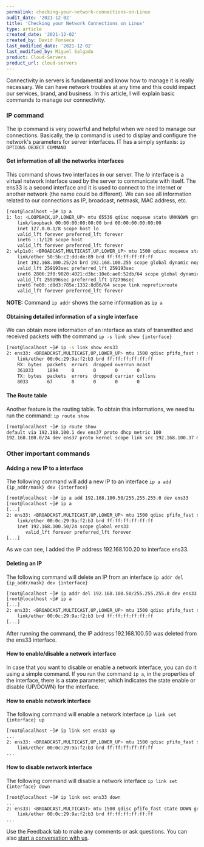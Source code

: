 ```yaml
---
permalink: checking-your-network-connections-on-Linux
audit_date: '2021-12-02'
title: 'Checking your Network Connections on Linux'
type: article
created_date: '2021-12-02'
created_by: David Fonseca
last_modified_date: '2021-12-02'
last_modified_by: Miguel Salgado
product: Cloud-Servers
product_url: cloud-servers
---
```


Connectivity in servers is fundamental and know how to manage it is really necessary. We can have network troubles at any time and this could impact our services, brand, and business. In this article, I will explain basic commands to manage our connectivity.

### IP command
The ip command is very powerful and helpful when we need to manage our connections. Basically, the ip command is used to display and configure the network's parameters for server interfaces. IT has a simply syntaxis:
    `ip OPTIONS OBJECT COMMAND`

#### Get information of all the networks interfaces
This command shows two interfaces in our server. The *lo* interface is a virtual network interface used by the server to communicate with itself. The ens33 is a second interface and it is used to connect to the internet or another network (the name could be different). We can see all information related to our connections as IP, broadcast, netmask, MAC address, etc.

```sh
[root@localhost ~]# ip a
1: lo: <LOOPBACK,UP,LOWER_UP> mtu 65536 qdisc noqueue state UNKNOWN group default qlen 1000
    link/loopback 00:00:00:00:00:00 brd 00:00:00:00:00:00
    inet 127.0.0.1/8 scope host lo
    valid_lft forever preferred_lft forever
    inet6 ::1/128 scope host
    valid_lft forever preferred_lft forever
2: wlp1s0: <BROADCAST,MULTICAST,UP,LOWER_UP> mtu 1500 qdisc noqueue state UP group default qlen 1000
    link/ether 50:5b:c2:dd:de:89 brd ff:ff:ff:ff:ff:ff
    inet 192.168.100.25/24 brd 192.168.100.255 scope global dynamic noprefixroute wlp1s0
    valid_lft 259193sec preferred_lft 259193sec
    inet6 2806:2f0:9020:4021:d3bc:10e6:ae0:52db/64 scope global dynamic noprefixroute
    valid_lft 259196sec preferred_lft 172796sec
    inet6 fe80::d8d3:785e:1332:8d86/64 scope link noprefixroute
    valid_lft forever preferred_lft forever
```

**NOTE:** Command `ip addr` shows the same information as `ip a`

#### Obtaining detailed information of a single interface
We can obtain more information of an interface as stats of transmitted and received packets with the command `ip -s link show {interface}`

```sh
[root@localhost ~]# ip -s link show ens33
2: ens33: <BROADCAST,MULTICAST,UP,LOWER_UP> mtu 1500 qdisc pfifo_fast state UP mode DEFAULT group default qlen 1000
    link/ether 00:0c:29:9a:f2:b3 brd ff:ff:ff:ff:ff:ff
    RX: bytes  packets  errors  dropped overrun mcast
    361033     1894     0       0       0       0
    TX: bytes  packets  errors  dropped carrier collsns
    8033       67       0       0       0       0
```

#### The Route table
Another feature is the routing table. To obtain this informations, we need tu run the command: `ip route show`
```sh
[root@localhost ~]# ip route show
default via 192.168.100.1 dev ens37 proto dhcp metric 100
192.168.100.0/24 dev ens37 proto kernel scope link src 192.168.100.37 metric 100
```


### Other important commands 

#### Adding a new IP to a interface
The following command will add a new IP to an interface `ip a add {ip_addr/mask} dev {interface}`

```sh
[root@localhost ~]# ip a add 192.168.100.50/255.255.255.0 dev ens33
[root@localhost ~]# ip a
[...]
2: ens33: <BROADCAST,MULTICAST,UP,LOWER_UP> mtu 1500 qdisc pfifo_fast state UP group default qlen 1000
    link/ether 00:0c:29:9a:f2:b3 brd ff:ff:ff:ff:ff:ff
    inet 192.168.100.50/24 scope global ens33
       valid_lft forever preferred_lft forever
[...]
```
As we can see, I added the IP address 192.168.100.20 to interface ens33.

#### Deleting an IP
The following command will delete an IP from an interface `ip addr del {ip_addr/mask} dev {interface}`

```bash
[root@localhost ~]# ip addr del 192.168.100.50/255.255.255.0 dev ens33
[root@localhost ~]# ip a
[...]
2: ens33: <BROADCAST,MULTICAST,UP,LOWER_UP> mtu 1500 qdisc pfifo_fast state UP group default qlen 1000
    link/ether 00:0c:29:9a:f2:b3 brd ff:ff:ff:ff:ff:ff
[...]
```
After running the command, the IP address 192.168.100.50 was deleted from the ens33 interface.

#### How to enable/disable a network interface
In case that you want to disable or enable a network interface, you can do it using a simple command. If you run the command `ip a`, in the properties of the interface, there is a state parameter, which indicates the state enable or disable (UP/DOWN) for the interface.

#### How to enable network interface
The following command will enable a network interface `ip link set {interface} up`

```sh
[root@localhost ~]# ip link set ens33 up
...
2: ens33: <BROADCAST,MULTICAST,UP,LOWER_UP> mtu 1500 qdisc pfifo_fast state UP group default qlen 1000
    link/ether 00:0c:29:9a:f2:b3 brd ff:ff:ff:ff:ff:ff
...
```

#### How to disable network interface
The following command will disable a network interface `ip link set {interface} down`
```sh
[root@localhost ~]# ip link set ens33 down
...
2: ens33: <BROADCAST,MULTICAST> mtu 1500 qdisc pfifo_fast state DOWN group default qlen 1000
    link/ether 00:0c:29:9a:f2:b3 brd ff:ff:ff:ff:ff:ff
...
```
Use the Feedback tab to make any comments or ask questions. You can also [start a conversation with us](https://www.rackspace.com/contact).
